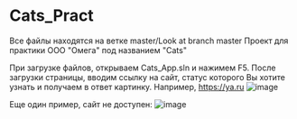 # Cats_Pract
Все файлы находятся на ветке master/Look at branch master
Проект для практики ООО "Омега" под названием "Cats"

При загрузке файлов, открываем Cats_App.sln и нажимем F5.
После загрузки страницы, вводим ссылку на сайт, статус которого Вы хотите узнать и получаем в ответ картинку.
Например, https://ya.ru
![image](https://github.com/DenisDaAn/Cats_Pract/assets/99217875/4cc73d11-b8d4-4e38-a19e-0b988aebb242)

Еще один пример, сайт не доступен:
![image](https://github.com/DenisDaAn/Cats_Pract/assets/99217875/514101ff-7f47-4d5b-906f-b8aa1310d2ec)
